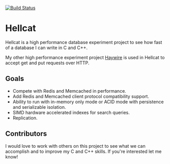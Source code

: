 [![Build Status](https://travis-ci.org/kellabyte/hellcat.png?branch=master)](https://travis-ci.org/hellcat/Haywire)

Hellcat
=======
Hellcat is a high performance database experiment project to see how fast of a database I can write in C and C++.

My other high performance experiment project [Haywire](https://github.com/kellabyte/Haywire) is used in Hellcat to accept get and put requests over HTTP. 

## Goals

- Compete with Redis and Memcached in performance.
- Add Redis and Memcached client protocol compatibility support.
- Ability to run with in-memory only mode or ACID mode with persistence and serializable isolation.
- SIMD hardware accelerated indexes for search queries.
- Replication.

## Contributors
I would love to work with others on this project to see what we can accomplish and to improve my C and C++ skills. If you're interested let me know!

